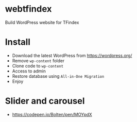 # webtfindex
Build WordPress website for TFindex

# Install
- Download the latest WordPress from https://wordpress.org/
- Remove `wp-content` folder
- Clone code to `wp-content`
- Access to admin
- Restore database using `All-in-One Migration`
- Enjoy

# Slider and carousel
- https://codepen.io/Bolten/pen/MOYpdX